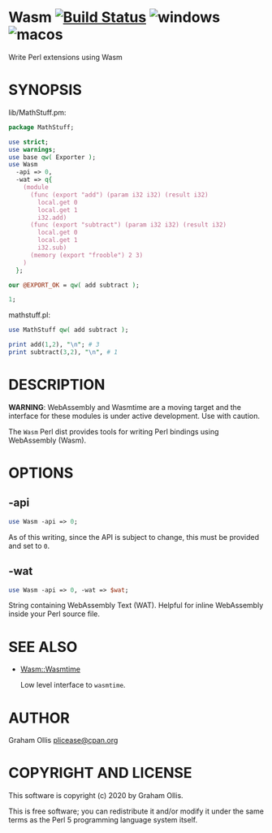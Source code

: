 # Wasm [![Build Status](https://secure.travis-ci.org/perlwasm/Wasm.png)](http://travis-ci.org/perlwasm/Wasm) ![windows](https://github.com/perlwasm/Wasm/workflows/windows/badge.svg) ![macos](https://github.com/perlwasm/Wasm/workflows/macos/badge.svg)

Write Perl extensions using Wasm

# SYNOPSIS

lib/MathStuff.pm:

```perl
package MathStuff;

use strict;
use warnings;
use base qw( Exporter );
use Wasm
  -api => 0,
  -wat => q{
    (module
      (func (export "add") (param i32 i32) (result i32)
        local.get 0
        local.get 1
        i32.add)
      (func (export "subtract") (param i32 i32) (result i32)
        local.get 0
        local.get 1
        i32.sub)
      (memory (export "frooble") 2 3)
    )
  };

our @EXPORT_OK = qw( add subtract );

1;
```

mathstuff.pl:

```perl
use MathStuff qw( add subtract );

print add(1,2), "\n"; # 3
print subtract(3,2), "\n", # 1
```

# DESCRIPTION

**WARNING**: WebAssembly and Wasmtime are a moving target and the interface for these modules
is under active development.  Use with caution.

The `Wasm` Perl dist provides tools for writing Perl bindings using WebAssembly (Wasm).

# OPTIONS

## -api

```perl
use Wasm -api => 0;
```

As of this writing, since the API is subject to change, this must be provided and set to `0`.

## -wat

```perl
use Wasm -api => 0, -wat => $wat;
```

String containing WebAssembly Text (WAT).  Helpful for inline WebAssembly inside your Perl source file.

# SEE ALSO

- [Wasm::Wasmtime](https://metacpan.org/pod/Wasm::Wasmtime)

    Low level interface to `wasmtime`.

# AUTHOR

Graham Ollis <plicease@cpan.org>

# COPYRIGHT AND LICENSE

This software is copyright (c) 2020 by Graham Ollis.

This is free software; you can redistribute it and/or modify it under
the same terms as the Perl 5 programming language system itself.
